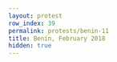 ```yaml
---
layout: protest
row_index: 39
permalink: protests/benin-11
title: Benin, February 2018
hidden: true
---
```

